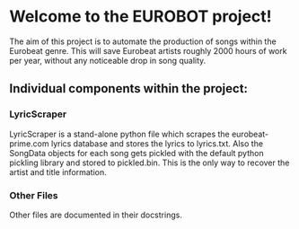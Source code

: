 Welcome to the EUROBOT project!
===============================

The aim of this project is to automate the production of songs within the
Eurobeat genre. This will save Eurobeat artists roughly 2000 hours of work per
year, without any noticeable drop in song quality.

Individual components within the project:
-----------------------------------------

### LyricScraper
LyricScraper is a stand-alone python file which scrapes the eurobeat-prime.com
lyrics database and stores the lyrics to lyrics.txt. Also the SongData objects 
for each song gets pickled with the default python pickling library and stored
to pickled.bin. This is the only way to recover the artist and title
information.

### Other Files
Other files are documented in their docstrings.
